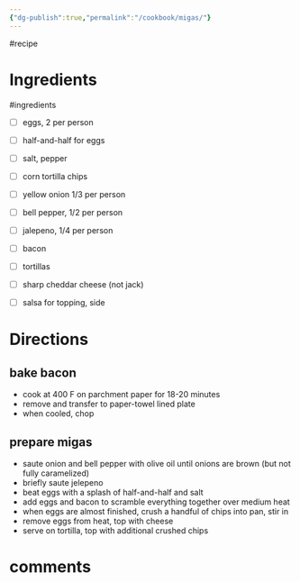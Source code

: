 ```yaml
---
{"dg-publish":true,"permalink":"/cookbook/migas/"}
---
```



#recipe 


# Ingredients
#ingredients 
* [ ] eggs, 2 per person
* [ ] half-and-half for eggs
* [ ] salt, pepper
* [ ] corn tortilla chips
* [ ] yellow onion 1/3 per person
* [ ] bell pepper, 1/2 per person
* [ ] jalepeno, 1/4 per person
* [ ] bacon
* [ ] tortillas
* [ ] sharp cheddar cheese (not jack)
* [ ] salsa for topping, side


# Directions

## bake bacon
* cook at 400 F on parchment paper for 18-20 minutes
* remove and transfer to paper-towel lined plate
* when cooled, chop

## prepare migas
 - saute onion and bell pepper with olive oil until onions are brown (but not fully caramelized)
 - briefly saute jelepeno
 - beat eggs with a splash of half-and-half and salt
 - add eggs and bacon to scramble everything together over medium heat
 - when eggs are almost finished, crush a handful of chips into pan, stir in
 - remove eggs from heat, top with cheese
 - serve on tortilla, top with additional crushed chips

# comments
